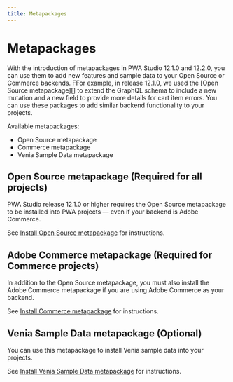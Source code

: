 ```yaml
---
title: Metapackages
---
```


# Metapackages

With the introduction of metapackages in PWA Studio 12.1.0 and 12.2.0, you can use them to add new features and sample data to your Open Source or Commerce backends. FFor example, in release 12.1.0, we used the [Open Source metapackage][] to extend the GraphQL schema to include a new mutation and a new field to provide more details for cart item errors. You can use these packages to add similar backend functionality to your projects.

Available metapackages:

-  Open Source metapackage
-  Commerce metapackage
-  Venia Sample Data metapackage

## Open Source metapackage (Required for all projects)

PWA Studio release 12.1.0 or higher requires the Open Source metapackage to be installed into PWA projects — even if your backend is Adobe Commerce.

See [Install Open Source metapackage][] for instructions.

## Adobe Commerce metapackage (Required for Commerce projects)

In addition to the Open Source metapackage, you must also install the Adobe Commerce metapackage if you are using Adobe Commerce as your backend.

See [Install Commerce metapackage][] for instructions.

## Venia Sample Data metapackage (Optional)

You can use this metapackage to install Venia sample data into your projects.

See [Install Venia Sample Data metapackage][] for instructions.

[Install Open Source metapackage]: open-source/index.md
[Install Commerce metapackage]: commerce/index.md
[Install Venia Sample Data metapackage]: venia-sample-data/index.md
